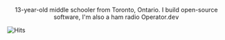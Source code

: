 
<p align="center">13-year-old middle schooler from Toronto, Ontario. I build open-source software, I'm also a ham radio Operator.<samp>dev</samp></p>


![Hits](https://hits.link/hits?url=https://github.com/notandrewdev)
